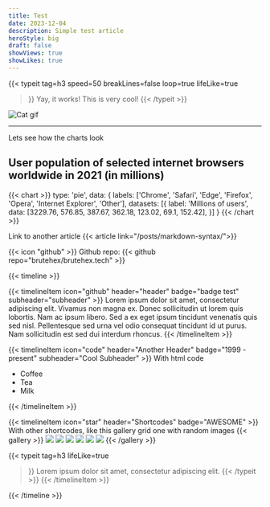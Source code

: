 ```yaml
---
title: Test
date: 2023-12-04
description: Simple test article
heroStyle: big
draft: false
showViews: true
showLikes: true
---
```


{{< typeit 
  tag=h3
  speed=50
  breakLines=false
  loop=true
    lifeLike=true
>}}
Yay, it works! 
This is very cool!
{{< /typeit >}}



![Cat gif](img/cat.gif)

---

Lets see how the charts look

## User population of selected internet browsers worldwide in 2021 (in millions)
{{< chart >}}
type: 'pie',
data: {
  labels: ['Chrome', 'Safari', 'Edge', 'Firefox', 'Opera', 'Internet Explorer',  'Other'],
  datasets: [{
    label: 'Millions of users',
    data: [3229.76, 576.85, 387.67, 362.18, 123.02, 69.1, 152.42],
  }]
}
{{< /chart >}}


Link to another article
{{< article link="/posts/markdown-syntax/">}}

{{< icon "github" >}} Github repo:
{{< github repo="brutehex/brutehex.tech" >}}

{{< timeline >}}

{{< timelineItem icon="github" header="header" badge="badge test" subheader="subheader" >}}
Lorem ipsum dolor sit amet, consectetur adipiscing elit. Vivamus non magna ex. Donec sollicitudin ut lorem quis lobortis. Nam ac ipsum libero. Sed a ex eget ipsum tincidunt venenatis quis sed nisl. Pellentesque sed urna vel odio consequat tincidunt id ut purus. Nam sollicitudin est sed dui interdum rhoncus. 
{{< /timelineItem >}}


{{< timelineItem icon="code" header="Another Header" badge="1999 - present" subheader="Cool Subheader" >}}
With html code
<ul>
  <li>Coffee</li>
  <li>Tea</li>
  <li>Milk</li>
</ul>
{{< /timelineItem >}}

{{< timelineItem icon="star" header="Shortcodes" badge="AWESOME" >}}
With other shortcodes, like this gallery grid one with random images
{{< gallery >}}
  <img src="https://source.unsplash.com/random/600x400/?tech" class="grid-w33" />
  <img src="https://source.unsplash.com/random/600x400/?snow" class="grid-w33" />
  <img src="https://source.unsplash.com/random/600x400/?mountains" class="grid-w33" />
  <img src="https://source.unsplash.com/random/600x400/?man" class="grid-w33" />
  <img src="https://source.unsplash.com/random/600x400/?car" class="grid-w33" />
  <img src="https://source.unsplash.com/random/600x400/?cat" class="grid-w33" />
{{< /gallery >}}

{{< typeit 
  tag=h3
  lifeLike=true
>}}
Lorem ipsum dolor sit amet, 
consectetur adipiscing elit. 
{{< /typeit >}}
{{< /timelineItem >}}

{{< /timeline >}}